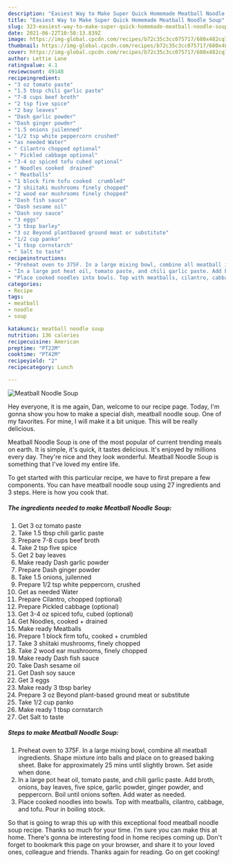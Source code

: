 ```yaml
---
description: "Easiest Way to Make Super Quick Homemade Meatball Noodle Soup"
title: "Easiest Way to Make Super Quick Homemade Meatball Noodle Soup"
slug: 323-easiest-way-to-make-super-quick-homemade-meatball-noodle-soup
date: 2021-06-22T10:58:13.839Z
image: https://img-global.cpcdn.com/recipes/b72c35c3cc075717/680x482cq70/meatball-noodle-soup-recipe-main-photo.jpg
thumbnail: https://img-global.cpcdn.com/recipes/b72c35c3cc075717/680x482cq70/meatball-noodle-soup-recipe-main-photo.jpg
cover: https://img-global.cpcdn.com/recipes/b72c35c3cc075717/680x482cq70/meatball-noodle-soup-recipe-main-photo.jpg
author: Lettie Lane
ratingvalue: 4.1
reviewcount: 49148
recipeingredient:
- "3 oz tomato paste"
- "1.5 tbsp chili garlic paste"
- "7-8 cups beef broth"
- "2 tsp five spice"
- "2 bay leaves"
- "Dash garlic powder"
- "Dash ginger powder"
- "1.5 onions juilenned"
- "1/2 tsp white peppercorn crushed"
- "as needed Water"
- " Cilantro chopped optional"
- " Pickled cabbage optional"
- "3-4 oz spiced tofu cubed optional"
- " Noodles cooked  drained"
- " Meatballs"
- "1 block firm tofu cooked  crumbled"
- "3 shiitaki mushrooms finely chopped"
- "2 wood ear mushrooms finely chopped"
- "Dash fish sauce"
- "Dash sesame oil"
- "Dash soy sauce"
- "3 eggs"
- "3 tbsp barley"
- "3 oz Beyond plantbased ground meat or substitute"
- "1/2 cup panko"
- "1 tbsp cornstarch"
- " Salt to taste"
recipeinstructions:
- "Preheat oven to 375F. In a large mixing bowl, combine all meatball ingredients. Shape mixture into balls and place on to greased baking sheet. Bake for approximately 25 mins until slightly brown. Set aside when done."
- "In a large pot heat oil, tomato paste, and chili garlic paste. Add broth, onions, bay leaves, five spice, garlic powder, ginger powder, and peppercorn. Boil until onions soften. Add water as needed."
- "Place cooked noodles into bowls. Top with meatballs, cilantro, cabbage, and tofu. Pour in boiling stock."
categories:
- Recipe
tags:
- meatball
- noodle
- soup

katakunci: meatball noodle soup 
nutrition: 136 calories
recipecuisine: American
preptime: "PT22M"
cooktime: "PT42M"
recipeyield: "2"
recipecategory: Lunch

---
```



![Meatball Noodle Soup](https://img-global.cpcdn.com/recipes/b72c35c3cc075717/680x482cq70/meatball-noodle-soup-recipe-main-photo.jpg)

Hey everyone, it is me again, Dan, welcome to our recipe page. Today, I'm gonna show you how to make a special dish, meatball noodle soup. One of my favorites. For mine, I will make it a bit unique. This will be really delicious.

Meatball Noodle Soup is one of the most popular of current trending meals on earth. It is simple, it's quick, it tastes delicious. It's enjoyed by millions every day. They're nice and they look wonderful. Meatball Noodle Soup is something that I've loved my entire life.




To get started with this particular recipe, we have to first prepare a few components. You can have meatball noodle soup using 27 ingredients and 3 steps. Here is how you cook that.

<!--inarticleads1-->

##### The ingredients needed to make Meatball Noodle Soup:

1. Get 3 oz tomato paste
1. Take 1.5 tbsp chili garlic paste
1. Prepare 7-8 cups beef broth
1. Take 2 tsp five spice
1. Get 2 bay leaves
1. Make ready Dash garlic powder
1. Prepare Dash ginger powder
1. Take 1.5 onions, juilenned
1. Prepare 1/2 tsp white peppercorn, crushed
1. Get as needed Water
1. Prepare  Cilantro, chopped (optional)
1. Prepare  Pickled cabbage (optional)
1. Get 3-4 oz spiced tofu, cubed (optional)
1. Get  Noodles, cooked + drained
1. Make ready  Meatballs
1. Prepare 1 block firm tofu, cooked + crumbled
1. Take 3 shiitaki mushrooms, finely chopped
1. Take 2 wood ear mushrooms, finely chopped
1. Make ready Dash fish sauce
1. Take Dash sesame oil
1. Get Dash soy sauce
1. Get 3 eggs
1. Make ready 3 tbsp barley
1. Prepare 3 oz Beyond plant-based ground meat or substitute
1. Take 1/2 cup panko
1. Make ready 1 tbsp cornstarch
1. Get  Salt to taste




<!--inarticleads2-->

##### Steps to make Meatball Noodle Soup:

1. Preheat oven to 375F. In a large mixing bowl, combine all meatball ingredients. Shape mixture into balls and place on to greased baking sheet. Bake for approximately 25 mins until slightly brown. Set aside when done.
1. In a large pot heat oil, tomato paste, and chili garlic paste. Add broth, onions, bay leaves, five spice, garlic powder, ginger powder, and peppercorn. Boil until onions soften. Add water as needed.
1. Place cooked noodles into bowls. Top with meatballs, cilantro, cabbage, and tofu. Pour in boiling stock.




So that is going to wrap this up with this exceptional food meatball noodle soup recipe. Thanks so much for your time. I'm sure you can make this at home. There's gonna be interesting food in home recipes coming up. Don't forget to bookmark this page on your browser, and share it to your loved ones, colleague and friends. Thanks again for reading. Go on get cooking!
